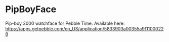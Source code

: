 # PipBoyFace
Pip-boy 3000 watchface for Pebble Time. Available here: https://apps.getpebble.com/en_US/application/5833903a00355a9f11000228
